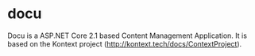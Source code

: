 # docu
Docu is a ASP.NET Core 2.1 based Content Management Application. It is based on the Kontext project (http://kontext.tech/docs/ContextProject).
